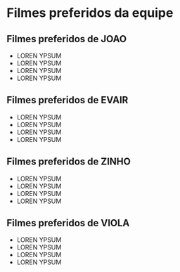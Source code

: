 # Filmes preferidos da equipe

## Filmes preferidos de JOAO

- LOREN YPSUM
- LOREN YPSUM
- LOREN YPSUM
- LOREN YPSUM

## Filmes preferidos de EVAIR

- LOREN YPSUM
- LOREN YPSUM
- LOREN YPSUM
- LOREN YPSUM

## Filmes preferidos de ZINHO

- LOREN YPSUM
- LOREN YPSUM
- LOREN YPSUM
- LOREN YPSUM

## Filmes preferidos de VIOLA

- LOREN YPSUM
- LOREN YPSUM
- LOREN YPSUM
- LOREN YPSUM

